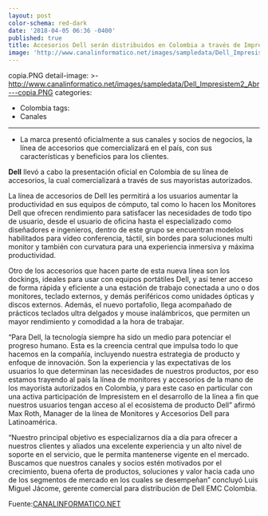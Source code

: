 ```yaml
---
layout: post
color-schema: red-dark
date: '2018-04-05 06:36 -0400'
published: true
title: Accesorios Dell serán distribuidos en Colombia a través de Impresistem
image: 'http://www.canalinformatico.net/images/sampledata/Dell_Impresistem2_Abr'
---
```

copia.PNG
detail-image: >-
  http://www.canalinformatico.net/images/sampledata/Dell_Impresistem2_Abr---copia.PNG
categories:
  - Colombia
tags:
  - Canales
---
- La marca presentó oficialmente a sus canales y socios de negocios, la línea de accesorios que comercializará en el país, con sus características y beneficios para los clientes.


**Dell** llevó a cabo la presentación oficial en Colombia de su línea de accesorios, la cual comercializará a través de sus mayoristas autorizados.

La línea de accesorios de Dell les permitirá a los usuarios aumentar la productividad en sus equipos de cómputo, tal como lo hacen los Monitores Dell que ofrecen rendimiento para satisfacer las necesidades de todo tipo de usuario, desde el usuario de oficina hasta el especializado como diseñadores e ingenieros, dentro de este grupo se encuentran modelos habilitados para video conferencia, táctil, sin bordes para soluciones multi monitor y también con curvatura para una experiencia inmersiva y máxima productividad.

Otro de los accesorios que hacen parte de esta nueva línea son los dockings, ideales para usar con equipos portátiles Dell, y así tener acceso de forma rápida y eficiente a una estación de trabajo conectada a uno o dos monitores, teclado externos, y demás periféricos como unidades ópticas y discos externos. Además, el nuevo portafolio, llega acompañado de prácticos teclados ultra delgados y mouse inalámbricos, que permiten un mayor rendimiento y comodidad a la hora de trabajar.

“Para Dell, la tecnología siempre ha sido un medio para potenciar el progreso humano. Esta es la creencia central que impulsa todo lo que hacemos en la compañía, incluyendo nuestra estrategia de producto y enfoque de innovación. Son la experiencia y las expectativas de los usuarios lo que determinan las necesidades de nuestros productos, por eso estamos trayendo al país la línea de monitores y accesorios de la mano de los mayorista autorizados en Colombia, y para este caso en particular con una activa participación de Impresistem en el desarrollo de la línea a fin que nuestros usuarios tengan acceso al el ecosistema de producto Dell” afirmó Max Roth, Manager de la línea de Monitores y Accesorios Dell para Latinoamérica.

“Nuestro principal objetivo es especializarnos día a día para ofrecer a nuestros clientes y aliados una excelente experiencia y un alto nivel de soporte en el servicio, que le permita mantenerse vigente en el mercado. Buscamos que nuestros canales y socios estén motivados por el crecimiento, buena oferta de productos, soluciones y valor hacia cada uno de los segmentos de mercado en los cuales se desempeñan” concluyó Luis Miguel Jácome, gerente comercial para distribución de Dell EMC Colombia.

Fuente:[CANALINFORMATICO.NET](http://www.canalinformatico.net/index.php/equipos-y-comunicaciones/85-equipos/1741-accesorios-dell-seran-distribuidos-en-colombia-a-traves-de-impresistem)

